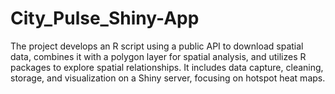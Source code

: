 # City_Pulse_Shiny-App
The project develops an R script using a public API to download spatial data, combines it with a polygon layer for spatial analysis, and utilizes R packages to explore spatial relationships. It includes data capture, cleaning, storage, and visualization on a Shiny server, focusing on hotspot heat maps.

